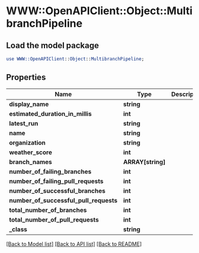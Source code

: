 # WWW::OpenAPIClient::Object::MultibranchPipeline

## Load the model package
```perl
use WWW::OpenAPIClient::Object::MultibranchPipeline;
```

## Properties
Name | Type | Description | Notes
------------ | ------------- | ------------- | -------------
**display_name** | **string** |  | [optional] 
**estimated_duration_in_millis** | **int** |  | [optional] 
**latest_run** | **string** |  | [optional] 
**name** | **string** |  | [optional] 
**organization** | **string** |  | [optional] 
**weather_score** | **int** |  | [optional] 
**branch_names** | **ARRAY[string]** |  | [optional] 
**number_of_failing_branches** | **int** |  | [optional] 
**number_of_failing_pull_requests** | **int** |  | [optional] 
**number_of_successful_branches** | **int** |  | [optional] 
**number_of_successful_pull_requests** | **int** |  | [optional] 
**total_number_of_branches** | **int** |  | [optional] 
**total_number_of_pull_requests** | **int** |  | [optional] 
**_class** | **string** |  | [optional] 

[[Back to Model list]](../README.md#documentation-for-models) [[Back to API list]](../README.md#documentation-for-api-endpoints) [[Back to README]](../README.md)


